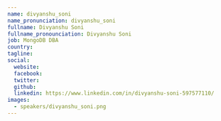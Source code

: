 ```yaml
---
name: divyanshu_soni
name_pronunciation: divyanshu_soni
fullname: Divyanshu Soni
fullname_pronounciation: Divyanshu Soni
job: MongoDB DBA
country: 
tagline: 
social:
  website: 
  facebook:
  twitter: 
  github: 
  linkedin: https://www.linkedin.com/in/divyanshu-soni-597577110/
images:
  - speakers/divyanshu_soni.png
---
```

